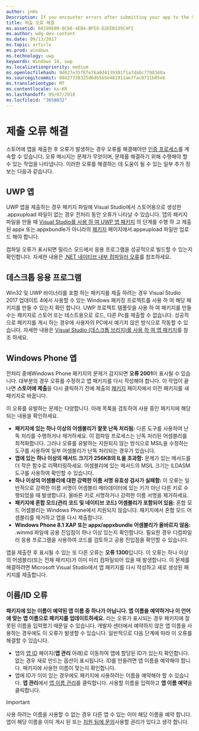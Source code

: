 ```yaml
---
author: jnHs
Description: If you encounter errors after submitting your app to the Store, you must resolve them in order to continue the certification process.
title: 제출 오류 해결
ms.assetid: 68199E09-0C66-4EB4-BFE8-D2EEB139C4F3
ms.author: wdg-dev-content
ms.date: 09/13/2017
ms.topic: article
ms.prod: windows
ms.technology: uwp
keywords: Windows 10, uwp
ms.localizationpriority: medium
ms.openlocfilehash: 9d027e35f8fe76a0d4139301f1a7dabc7798348a
ms.sourcegitcommit: 00d27738325d6db5b5e481911ae7fac0711b05eb
ms.translationtype: MT
ms.contentlocale: ko-KR
ms.lasthandoff: 09/07/2018
ms.locfileid: "3658832"
---
```

# <a name="resolve-submission-errors"></a>제출 오류 해결

스토어에 앱을 제출한 후 오류가 발생하는 경우 오류를 해결해야만 [인증 프로세스](the-app-certification-process.md)를 계속할 수 있습니다. 오류 메시지는 문제가 무엇이며, 문제를 해결하기 위해 수행해야 할 수 있는 작업을 나타냅니다. 이러한 오류를 해결하는 데 도움이 될 수 있는 일부 추가 정보는 다음과 같습니다.

## <a name="uwp-apps"></a>UWP 앱

UWP 앱을 제출하는 경우 패키지 파일에 Visual Studio에서 스토어용으로 생성한 .appxupload 파일이 없는 경우 전처리 동안 오류가 나타날 수 있습니다. 앱의 패키지 파일을 만들 때 [Visual Studio를 사용 하 여 UWP 앱 패키지](../packaging/packaging-uwp-apps.md) 의 단계를 수행 하 고 제출 된 appx 또는.appxbundle가 아니라의 [패키지](upload-app-packages.md) 페이지에서.appxupload 파일만 업로드 해야 합니다.

컴파일 오류가 표시되면 릴리스 모드에서 응용 프로그램을 성공적으로 빌드할 수 있는지 확인합니다. 자세한 내용은 [.NET 네이티브 내부 컴파일러 오류](http://go.microsoft.com/fwlink/p/?LinkID=613098)를 참조하세요.

## <a name="desktop-application"></a>데스크톱 응용 프로그램

Win32 및 UWP 바이너리를 포함 하는 패키지를 제출 하려는 경우 Visual Studio 2017 업데이트 4에서 사용할 수 있는 Windows 패키징 프로젝트를 사용 하 여 해당 패키지를 만들 수 있는지 확인 합니다. UWP 프로젝트 템플릿을 사용 하 여 패키지를 만들 수는 패키지로 스토어 또는 테스트용으로 로드, 다른 Pc를 제출할 수 없습니다. 성공적으로 패키지를 게시 하는 경우에 사용자의 PC에서 예기치 않은 방식으로 작동할 수 있습니다. 자세한 내용은 [Visual Studio (데스크톱 브리지)를 사용 하 여 앱 패키지]( https://docs.microsoft.com/windows/uwp/porting/desktop-to-uwp-packaging-dot-net)를 참조 하세요.

## <a name="windows-phone-apps"></a>Windows Phone 앱

전처리 중에Windows Phone 패키지의 문제가 감지되면 **오류 2001**이 표시될 수 있습니다. 대부분의 경우 오류를 수정하고 앱 패키지를 다시 작성해야 합니다. 이 작업이 끝나면 **스토어에 제출**을 다시 클릭하기 전에 제출의 [패키지](upload-app-packages.md) 페이지에서 이전 패키지를 새 패키지로 바꿉니다.

이 오류를 유발하는 문제는 다양합니다. 아래 목록을 검토하여 사용 중인 패키지에 해당되는 내용을 확인하세요.

-   **패키지에 있는 하나 이상의 어셈블리가 잘못 난독 처리됨:** 다른 도구를 사용하여 난독 처리를 수행하거나 제거하세요. 이 컴파일 프로세스는 난독 처리된 어셈블리를 최적화합니다. 그러나 오류를 유발하는 지원되지 않는 방식으로 MSIL을 수정하는 도구를 사용하여 일부 어셈블리가 난독 처리되는 경우가 있습니다.
-   **앱에 있는 하나 이상의 메서드 크기가 256KB의 IL을 초과함:** 문제가 있는 메서드를 더 작은 함수로 리팩터링하세요. 어셈블리에 있는 메서드의 MSIL 크기는 ILDASM 도구를 사용하여 확인할 수 있습니다.
-   **하나 이상의 어셈블리에 대한 강력한 이름 서명 유효성 검사가 실패함:** 이 오류는 일반적으로 강력한 이름 서명이 어셈블리 메타데이터에 있는 키가 아닌 다른 키로 수행되었을 때 발생합니다. 올바른 키로 서명하거나 강력한 이름 서명을 제거하세요.
-   **패키지에 혼합 모드(관리 코드 및 네이티브 코드) 어셈블리가 포함되어 있음:** 혼합 모드 어셈블리는 Windows Phone에서 지원되지 않습니다. 패키지에서 혼합 모드 어셈블리를 제거하고 앱을 다시 제출합니다.
-   **Windows Phone 8.1 XAP 또는 appx/appxbundle 어셈블리가 올바르지 않음:** .winmd 파일에 공용 진입점이 하나 이상 있는지 확인합니다. 필요한 경우 디컴파일러 응용 프로그램을 사용하여 코드를 검토하고 공용 진입점을 확인할 수 있습니다.

앱을 제출한 후 표시될 수 있는 또 다른 오류는 **오류 1300**입니다. 이 오류는 하나 이상의 어셈블리(또는 전체 패키지)가 이미 미리 컴파일되어 있을 때 발생합니다. 이 문제를 해결하려면 Microsoft Visual Studio에서 앱 패키지를 다시 작성하고 새로 생성된 패키지를 제출합니다.

## <a name="nameidentity-errors"></a>이름/ID 오류

**패키지에 있는 이름이 예약된 앱 이름 중 하나가 아닙니다. 앱 이름을 예약하거나 이 언어에 맞는 앱 이름으로 패키지를 업데이트하세요.** 라는 오류가 표시되는 경우 패키지에 잘못된 이름을 입력했기 때문일 수 있습니다. 개발자 센터에서 예약하지 않은 앱 이름을 사용하는 경우에도 이 오류가 발생할 수 있습니다. 일반적으로 다음 단계에 따라 이 오류를 해결할 수 있습니다.

- 앱의 [앱 ID](view-app-identity-details.md) 페이지(**앱 관리** 아래)로 이동하여 앱에 할당된 ID가 있는지 확인합니다. 없는 경우 새로 만드는 옵션이 표시됩니다. ID를 만들려면 앱 이름을 예약해야 합니다. 패키지에 사용한 이름이 맞는지 확인합니다.
- 앱에 ID가 이미 있는 경우에도 패키지에 사용하려는 이름을 예약해야 할 수 있습니다. **앱 관리**에서 [앱 이름 관리](manage-app-names.md)를 클릭합니다. 사용할 이름을 입력하고 **앱 이름 예약**을 클릭합니다.

> [!IMPORTANT]
>  사용 하려는 이름을 사용할 수 없는 경우 다른 앱 수 있는 이미 해당 이름을 예약 합니다. 앱이 해당 이름을 이미 게시 된 또는 [지원 팀에 문의](https://go.microsoft.com/fwlink/p/?LinkId=331509)사용할 권리가 있다고 생각 합니다.  

 

 




